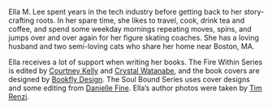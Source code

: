 Ella M. Lee spent years in the tech industry before getting back to her story-crafting roots. In her spare time, she likes to travel, cook, drink tea and coffee, and spend some weekday mornings repeating moves, spins, and jumps over and over again for her figure skating coaches. She has a loving husband and two semi-loving cats who share her home near Boston, MA.


Ella receives a lot of support when writing her books. The Fire Within Series is edited by [Courtney Kelly](https://www.fiverr.com/kellycourtney) and [Crystal Watanabe](https://www.pikkoshouse.com/), and the book covers are designed by [Bookfly Design](https://www.bookflydesign.com/). The Soul Bound Series uses cover designs and some editing from [Danielle Fine](https://www.daniellefine.com/). Ella’s author photos were taken by [Tim Renzi](https://www.timothyrenzi.com/).
